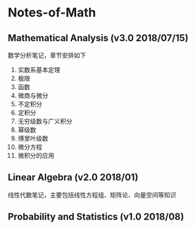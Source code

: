 # Notes-of-Math

## Mathematical Analysis (v3.0 2018/07/15)
数学分析笔记，章节安排如下
1. 实数系基本定理
2. 极限
3. 函数
4. 微商与微分
5. 不定积分
6. 定积分
7. 无穷级数与广义积分
8. 幂级数
9. 傅里叶级数
10. 微分方程
11. 微积分的应用

## Linear Algebra (v2.0 2018/01)
线性代数笔记，主要包括线性方程组、矩阵论、向量空间等知识

## Probability and Statistics (v1.0 2018/08)